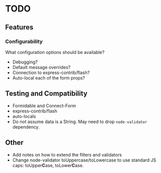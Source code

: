 TODO
================================================================================


Features
--------

### Configurability

What configuration options should be available?

* Debugging?
* Default message overrides?
* Connection to express-contrib/flash?
* Auto-local each of the form props?


Testing and Compatibility
-------------------------

* Formidable and Connect-Form
* express-contrib/flash
* auto-locals
* Do not assume data is a String. May need to drop `node-validator` dependency.


Other
-----

* Add notes on how to extend the filters and validators
* Change node-validator toUppercase/toLowercase to use standard JS caps: toUpper**C**ase, toLower**C**ase.
